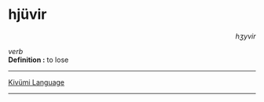 
# hjüvir

<div align="right"><i>hʒyvir</i></div>

*verb*  
**Definition :** to lose  

---

[Kivümi Language](../README.md)

---
